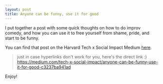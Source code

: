```yaml
---
layout: post
title: Anyone can be funny, use it for good
---
```



I put together a post with some quick thoughts on how to do improv comedy, and how you can use it to free yourself from shame, pride, and start to be funny.


You can find that post on the Harvard Tech x Social Impact Medium [here](https://medium.com/tech-x-social-impact/anyone-can-be-funny-use-it-for-good-c3237ba941ad).


> just in case hyperlinks don't work for you, here's the direct link :)
> https://medium.com/tech-x-social-impact/anyone-can-be-funny-use-it-for-good-c3237ba941ad

Enjoy!
